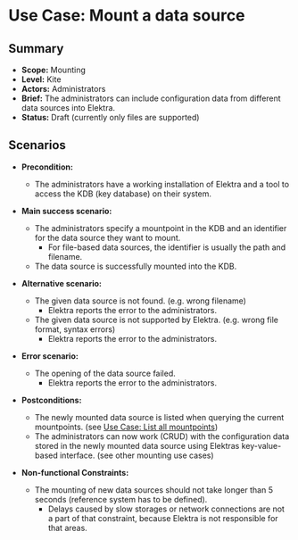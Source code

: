 # Use Case: Mount a data source

## Summary

- **Scope:** Mounting
- **Level:** Kite
- **Actors:** Administrators
- **Brief:** The administrators can include configuration data from different data sources into Elektra.
- **Status:** Draft (currently only files are supported)

## Scenarios

- **Precondition:**

  - The administrators have a working installation of Elektra and a tool to access the KDB (key database) on their system.

- **Main success scenario:**

  - The administrators specify a mountpoint in the KDB and an identifier for the data source they want to mount.
    - For file-based data sources, the identifier is usually the path and filename.
  - The data source is successfully mounted into the KDB.

- **Alternative scenario:**

  - The given data source is not found. (e.g. wrong filename)
    - Elektra reports the error to the administrators.
  - The given data source is not supported by Elektra. (e.g. wrong file format, syntax errors)
    - Elektra reports the error to the administrators.

- **Error scenario:**

  - The opening of the data source failed.
    - Elektra reports the error to the administrators.

- **Postconditions:**

  - The newly mounted data source is listed when querying the current mountpoints. (see [Use Case: List all mountpoints](./UC_list_mountpoints.md))
  - The administrators can now work (CRUD) with the configuration data stored in the newly mounted data source using Elektras key-value-based interface. (see other mounting use cases)

- **Non-functional Constraints:**

  - The mounting of new data sources should not take longer than 5 seconds (reference system has to be defined).
    - Delays caused by slow storages or network connections are not a part of that constraint, because Elektra is not responsible for that areas.
